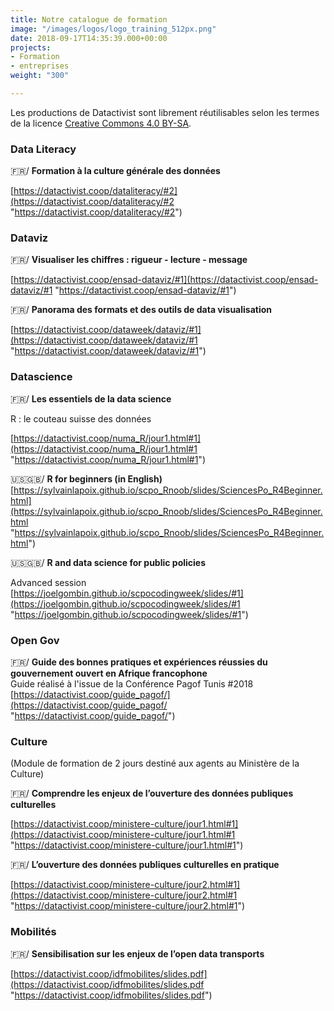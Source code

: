```yaml
---
title: Notre catalogue de formation
image: "/images/logos/logo_training_512px.png"
date: 2018-09-17T14:35:39.000+00:00
projects:
- Formation
- entreprises
weight: "300"

---
```

Les productions de Datactivist sont librement réutilisables selon les termes de la licence [Creative Commons 4.0 BY-SA](https://creativecommons.org/licenses/by-sa/4.0/legalcode.fr).

### Data Literacy

🇫🇷/ **Formation à la culture générale des données**

[https://datactivist.coop/dataliteracy/#2](https://datactivist.coop/dataliteracy/#2 "https://datactivist.coop/dataliteracy/#2")

### Dataviz

🇫🇷/ **Visualiser les chiffres : rigueur - lecture - message**

[https://datactivist.coop/ensad-dataviz/#1](https://datactivist.coop/ensad-dataviz/#1 "https://datactivist.coop/ensad-dataviz/#1")

🇫🇷/ **Panorama des formats et des outils de data visualisation**

[https://datactivist.coop/dataweek/dataviz/#1](https://datactivist.coop/dataweek/dataviz/#1 "https://datactivist.coop/dataweek/dataviz/#1")

### Datascience

🇫🇷/ **Les essentiels de la data science**

R : le couteau suisse des données

[https://datactivist.coop/numa_R/jour1.html#1](https://datactivist.coop/numa_R/jour1.html#1 "https://datactivist.coop/numa_R/jour1.html#1")

🇺🇸🇬🇧/ **R for beginners (in English)**  
[https://sylvainlapoix.github.io/scpo_Rnoob/slides/SciencesPo_R4Beginner.html](https://sylvainlapoix.github.io/scpo_Rnoob/slides/SciencesPo_R4Beginner.html "https://sylvainlapoix.github.io/scpo_Rnoob/slides/SciencesPo_R4Beginner.html")

🇺🇸🇬🇧/ **R and data science for public policies**

Advanced session  
[https://joelgombin.github.io/scpocodingweek/slides/#1](https://joelgombin.github.io/scpocodingweek/slides/#1 "https://joelgombin.github.io/scpocodingweek/slides/#1")

### Open Gov

🇫🇷/ **Guide des bonnes pratiques et expériences réussies du gouvernement ouvert en Afrique francophone**  
Guide réalisé à l'issue de la Conférence Pagof Tunis #2018  
[https://datactivist.coop/guide_pagof/](https://datactivist.coop/guide_pagof/ "https://datactivist.coop/guide_pagof/")

### Culture

(Module de formation de 2 jours destiné aux agents au Ministère de la Culture)

🇫🇷/ **Comprendre les enjeux de l’ouverture des données publiques culturelles**

[https://datactivist.coop/ministere-culture/jour1.html#1](https://datactivist.coop/ministere-culture/jour1.html#1 "https://datactivist.coop/ministere-culture/jour1.html#1")

🇫🇷/ **L’ouverture des données publiques culturelles en pratique**

[https://datactivist.coop/ministere-culture/jour2.html#1](https://datactivist.coop/ministere-culture/jour2.html#1 "https://datactivist.coop/ministere-culture/jour2.html#1")

### Mobilités

🇫🇷/ **Sensibilisation sur les enjeux de l’open data transports**

[https://datactivist.coop/idfmobilites/slides.pdf](https://datactivist.coop/idfmobilites/slides.pdf "https://datactivist.coop/idfmobilites/slides.pdf")
